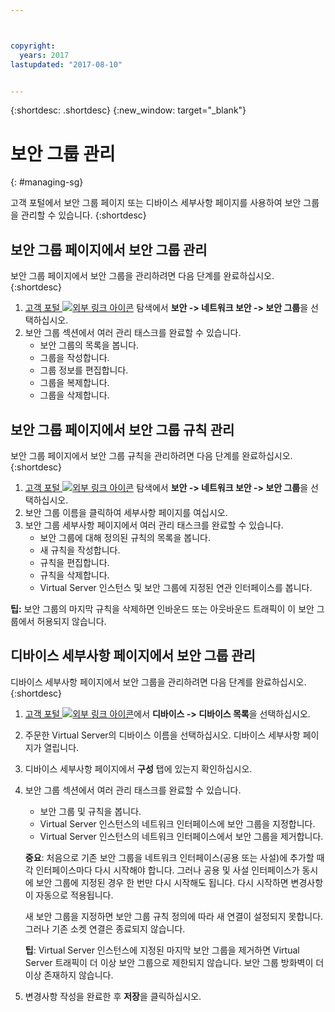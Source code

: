 ```yaml
---



copyright:
  years: 2017
lastupdated: "2017-08-10"


---
```


{:shortdesc: .shortdesc}
{:new_window: target="_blank"}

# 보안 그룹 관리
{: #managing-sg}

고객 포털에서 보안 그룹 페이지 또는 디바이스 세부사항 페이지를 사용하여 보안 그룹을 관리할 수 있습니다.
{:shortdesc}

## 보안 그룹 페이지에서 보안 그룹 관리

보안 그룹 페이지에서 보안 그룹을 관리하려면 다음 단계를 완료하십시오.
{:shortdesc}

1. [고객 포털 ![외부 링크 아이콘](../../icons/launch-glyph.svg "외부 링크 아이콘")](https://control.softlayer.com/) 탐색에서 **보안 -> 네트워크 보안 -> 보안 그룹**을 선택하십시오.
2. 보안 그룹 섹션에서 여러 관리 태스크를 완료할 수 있습니다.
     * 보안 그룹의 목록을 봅니다.
     * 그룹을 작성합니다.
     * 그룹 정보를 편집합니다.
     * 그룹을 복제합니다.
     * 그룹을 삭제합니다.
     
## 보안 그룹 페이지에서 보안 그룹 규칙 관리

보안 그룹 페이지에서 보안 그룹 규칙을 관리하려면 다음 단계를 완료하십시오.
{:shortdesc}

1. [고객 포털 ![외부 링크 아이콘](../../icons/launch-glyph.svg "외부 링크 아이콘")](https://control.softlayer.com/) 탐색에서 **보안 -> 네트워크 보안 -> 보안 그룹**을 선택하십시오.
2. 보안 그룹 이름을 클릭하여 세부사항 페이지를 여십시오.
3. 보안 그룹 세부사항 페이지에서 여러 관리 태스크를 완료할 수 있습니다.
     * 보안 그룹에 대해 정의된 규칙의 목록을 봅니다.
     * 새 규칙을 작성합니다.
     * 규칙을 편집합니다.
     * 규칙을 삭제합니다.
     * Virtual Server 인스턴스 및 보안 그룹에 지정된 연관 인터페이스를 봅니다.
     
**팁:** 보안 그룹의 마지막 규칙을 삭제하면 인바운드 또는 아웃바운드 트래픽이 이 보안 그룹에서 허용되지 않습니다.
     
## 디바이스 세부사항 페이지에서 보안 그룹 관리

디바이스 세부사항 페이지에서 보안 그룹을 관리하려면 다음 단계를 완료하십시오.
{:shortdesc}

1. [고객 포털 ![외부 링크 아이콘](../../icons/launch-glyph.svg "외부 링크 아이콘")](https://control.softlayer.com/)에서 **디바이스 -> 디바이스 목록**을 선택하십시오.
2. 주문한 Virtual Server의 디바이스 이름을 선택하십시오. 디바이스 세부사항 페이지가 열립니다.
3. 디바이스 세부사항 페이지에서 **구성** 탭에 있는지 확인하십시오.
4. 보안 그룹 섹션에서 여러 관리 태스크를 완료할 수 있습니다.
     * 보안 그룹 및 규칙을 봅니다.
     * Virtual Server 인스턴스의 네트워크 인터페이스에 보안 그룹을 지정합니다.
     * Virtual Server 인스턴스의 네트워크 인터페이스에서 보안 그룹을 제거합니다.
     
     **중요**: 처음으로 기존 보안 그룹을 네트워크 인터페이스(공용 또는 사설)에 추가할 때 각 인터페이스마다 다시 시작해야 합니다.  그러나 공용 및 사설 인터페이스가 동시에 보안 그룹에 지정된 경우 한 번만 다시 시작해도 됩니다.  다시 시작하면 변경사항이 자동으로 적용됩니다.
     
     새 보안 그룹을 지정하면 보안 그룹 규칙 정의에 따라 새 연결이 설정되지 못합니다. 그러나 기존 소켓 연결은 종료되지 않습니다.

     **팁**: Virtual Server 인스턴스에 지정된 마지막 보안 그룹을 제거하면 Virtual Server 트래픽이 더 이상 보안 그룹으로 제한되지 않습니다. 보안 그룹 방화벽이 더 이상 존재하지 않습니다.
     
6. 변경사항 작성을 완료한 후 **저장**을 클릭하십시오.
